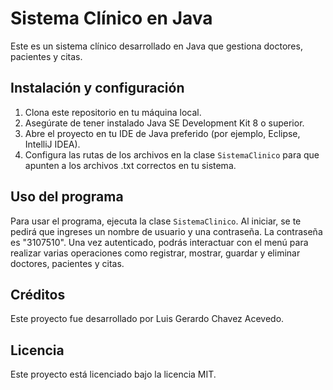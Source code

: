 # Sistema Clínico en Java

Este es un sistema clínico desarrollado en Java que gestiona doctores, pacientes y citas.

## Instalación y configuración

1. Clona este repositorio en tu máquina local.
2. Asegúrate de tener instalado Java SE Development Kit 8 o superior.
3. Abre el proyecto en tu IDE de Java preferido (por ejemplo, Eclipse, IntelliJ IDEA).
4. Configura las rutas de los archivos en la clase `SistemaClinico` para que apunten a los archivos .txt correctos en tu sistema.

## Uso del programa

Para usar el programa, ejecuta la clase `SistemaClinico`. Al iniciar, se te pedirá que ingreses un nombre de usuario y una contraseña. 
La contraseña es "3107510". Una vez autenticado, podrás interactuar con el menú para realizar varias operaciones como registrar, mostrar, guardar y eliminar doctores, pacientes y citas.
## Créditos

Este proyecto fue desarrollado por Luis Gerardo Chavez Acevedo.

## Licencia

Este proyecto está licenciado bajo la licencia MIT. 
